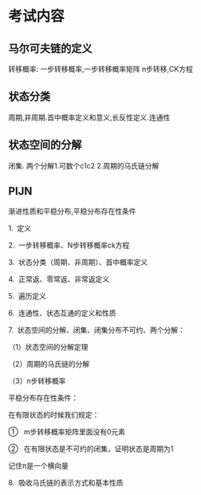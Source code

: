 
# 考试内容

## 马尔可夫链的定义

转移概率:
一步转移概率,一步转移概率矩阵
n步转移,CK方程

## 状态分类

周期,非周期.首中概率定义和意义,长反性定义.连通性

## 状态空间的分解

闭集.
两个分解1.可数个c1c2                    2.周期的马氏链分解

## PIJN

渐进性质和平稳分布,平稳分布存在性条件

1.  定义

2.  一步转移概率、N步转移概率ck方程

3.  状态分类（周期、非周期）、首中概率定义

4.  正常返、零常返、非常返定义

5.  遍历定义

6.  连通性、状态互通的定义和性质

7.  状态空间的分解、闭集、闭集分布不可约、两个分解：

（1）状态空间的分解定理

（2）周期的马氏链的分解

（3）n步转移概率


平稳分布存在性条件：

在有限状态的时候我们规定：

①   m步转移概率矩阵里面没有0元素

②   在有限状态是不可约的闭集，证明状态是周期为1

记住π是一个横向量

8.  吸收马氏链的表示方式和基本性质